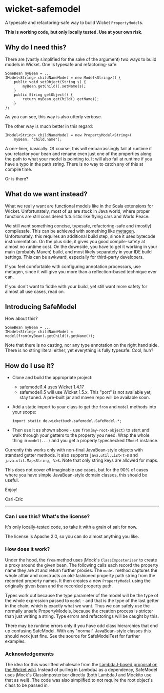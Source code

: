 wicket-safemodel
================
A typesafe and refactoring-safe way to build Wicket `PropertyModel`s.

**This is working code, but only locally tested. Use at your own risk.**

Why do I need this?
-------------------
There are (vastly simplified for the sake of the argument) two ways to build models
in Wicket. One is typesafe and refactoring-safe:

    SomeBean myBean = ...
    IModel<String> childNameModel = new Model<String>() {
        public void setObject(String s) {
            myBean.getChild().setName(s);
        }
        public String getObject() {
            return myBean.getChild().getName();
        }
    };
    
As you can see, this way is also utterly verbose.

The other way is much better in this regard:

    IModel<String> childNameModel = new PropertyModel<String>(
        myBean, "child.name");

A one-liner, basically. Of course, this will embarrassingly fail at runtime if
you refactor your bean and rename even just one of the properties along the
path to what your model is pointing to.
It will also fail at runtime if you have a typo in the path string. There is no
way to catch any of this at compile time.

Or is there?

What do we want instead?
------------------------
What we really want are functional models like in the Scala extensions for Wicket.
Unfortunately, most of us are stuck in Java world, where proper functions are still
considered futuristic like flying cars and World Peace.

We still want something concise, typesafe, refactoring-safe and (mostly) compilesafe.
This can be achieved with something like [metagen](https://github.com/42Lines/metagen).
Unfortunately, this requires an additional build step, since it uses bytecode instrumentation.
On the plus side, it gives you good compile-safety at almost no runtime cost. On the downside,
you have to get it working in your main (probably Maven) build, and most likely separately
in your IDE build settings. This can be awkward, especially for third-party developers.

If you feel comfortable with configuring annotation processors, use metagen, since it will
give you more than a reflection-based technique ever can.

If you don't want to fiddle with your build, yet still want more safety for almost
all use cases, read on.

Introducing SafeModel
---------------------
How about this?

    SomeBean myBean = ...
    IModel<String> childNameModel = model(from(myBean).getChild().getName());
    
Note that there is no casting, nor any type annotation on the right hand side. There is
no string literal either, yet everything is fully typesafe. Cool, huh?

How do I use it?
----------------
*   Clone and build the appropriate project:
    *   safemodel1.4 uses Wicket 1.4.17
    *   safemodel1.5 will use Wicket 1.5.x. This "port" is not available yet, stay tuned.
    A pre-built jar and maven repo will be available soon.
    
*   Add a static import to your class to get the `from` and `model` methods into your scope:

        import static de.wicketbuch.safemodel.SafeModel.*;
        
*   Then use it as shown above - use `from(my-root-object)` to start and walk through
    your getters to the property you need. Wrap the whole thing in `model(...)` and you get
    a properly typechecked `IModel` instance.

Currently this works only with non-final JavaBean-style objects with standard getter methods.
It also supports `java.util.List<T>`s and `java.util.Map<String, V>`s. Note that only
string keys are allowed for maps.

This does not cover *all* imaginable use cases, but for the 90% of cases where you have
simple JavaBean-style domain classes, this should be useful.
    
Enjoy!

Carl-Eric

----

### Can I use this? What's the license? ###
It's only locally-tested code, so take it with a grain of salt for now.

The license is Apache 2.0, so you can do almost anything you like.

### How does it work? ###
Under the hood, the `from` method uses jMock's `ClassImposteriser` to create a proxy around the
given bean. The following calls each record the property name they are at and return further
proxies. The `model` method captures the whole affair and constructs an old-fashioned property
path string from the recorded property names. It then creates a new `PropertyModel` using the
originally given bean and the recorded property path.

Types work out because the type parameter of the model will be the type of the whole expression
passed to `model` - and that is the type of the last getter in the chain, which is exactly what
we want. Thus we can safely use the normally unsafe PropertyModels, because the creation process
is stricter than just writing a string. Type errors and refactorings will be caught by this.

There may be runtime errors only if you have odd class hierarchies that end up confusing SafeModel.
With any "normal" JavaBean-style classes this should work just fine. See the source for SafeModelTest
for further examples.

### Acknowledgements ###
The idea for this was lifted wholesale from the [LambdaJ-based proposal on the Wicket wiki](https://cwiki.apache.org/WICKET/working-with-wicket-models.html#WorkingwithWicketmodels-LambdaJ).
Instead of pulling in LambdaJ as a dependency, SafeModel uses jMock's ClassImposteriser directly (both LambdaJ and Mockito use that as well). The code was also simplified to not
require the root object's class to be passed in.
